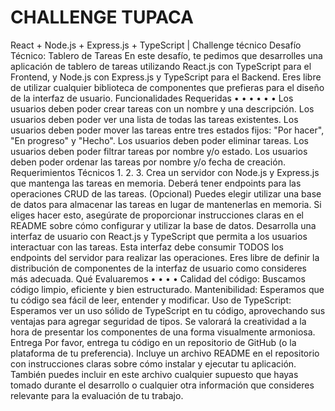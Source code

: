 # CHALLENGE TUPACA
 <!-- todo: indice, requerimientos, formas de correr el proyecto en docker, prod y dev, estructura de carpetas, observaciones -->
React + Node.js + Express.js + TypeScript | Challenge técnico
Desafío Técnico: Tablero de Tareas
En este desafío, te pedimos que desarrolles una aplicación de tablero de tareas utilizando React.js con TypeScript
para el Frontend, y Node.js con Express.js y TypeScript para el Backend. Eres libre de utilizar cualquier biblioteca de
componentes que prefieras para el diseño de la interfaz de usuario.
Funcionalidades Requeridas
•
•
•
•
•
•
Los usuarios deben poder crear tareas con un nombre y una descripción.
Los usuarios deben poder ver una lista de todas las tareas existentes.
Los usuarios deben poder mover las tareas entre tres estados fijos: "Por hacer", "En progreso" y "Hecho".
Los usuarios deben poder eliminar tareas.
Los usuarios deben poder filtrar tareas por nombre y/o estado.
Los usuarios deben poder ordenar las tareas por nombre y/o fecha de creación.
Requerimientos Técnicos
1.
2.
3.
Crea un servidor con Node.js y Express.js que mantenga las tareas en memoria. Deberá tener endpoints
para las operaciones CRUD de las tareas.
(Opcional) Puedes elegir utilizar una base de datos para almacenar las tareas en lugar de mantenerlas en
memoria. Si eliges hacer esto, asegúrate de proporcionar instrucciones claras en el README sobre cómo
configurar y utilizar la base de datos.
Desarrolla una interfaz de usuario con React.js y TypeScript que permita a los usuarios interactuar con las
tareas. Esta interfaz debe consumir TODOS los endpoints del servidor para realizar las operaciones.
Eres libre de definir la distribución de componentes de la interfaz de usuario como consideres más
adecuada.
Qué Evaluaremos
•
•
•
•
Calidad del código: Buscamos código limpio, eficiente y bien estructurado.
Mantenibilidad: Esperamos que tu código sea fácil de leer, entender y modificar.
Uso de TypeScript: Esperamos ver un uso sólido de TypeScript en tu código, aprovechando sus ventajas
para agregar seguridad de tipos.
Se valorará la creatividad a la hora de presentar los componentes de una forma visualmente armoniosa.
Entrega
Por favor, entrega tu código en un repositorio de GitHub (o la plataforma de tu preferencia). Incluye un archivo
README en el repositorio con instrucciones claras sobre cómo instalar y ejecutar tu aplicación. También puedes
incluir en este archivo cualquier supuesto que hayas tomado durante el desarrollo o cualquier otra información que
consideres relevante para la evaluación de tu trabajo.